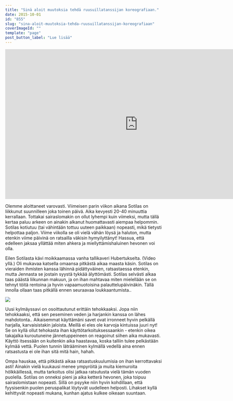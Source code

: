 ```yaml
---
title: "Sinä aloit muutoksia tehdä ruusuillatanssijan koreografiaan."
date: 2015-10-01
id: "855"
slug: "sina-aloit-muutoksia-tehda-ruusuillatanssijan-koreografiaan"
coverImageId: ""
template: "page"
post_button_label: "Lue lisää"
---
```


<iframe allowfullscreen data-thumbnail-src="https://i.ytimg.com/vi/OdH67pH9Ftg/0.jpg" frameborder="0" height="480" src="https://www.youtube.com/embed/OdH67pH9Ftg?feature=player_embedded" width="850"></iframe>

Olemme aloittaneet varovasti. Viimeisen parin viikon aikana Sotilas on liikkunut suunnilleen joka toinen päivä. Aika kevyesti 20-40 minuuttia kerrallaan. Tottakai sairaslomakin on ollut lyhempi kuin viimeksi, mutta tällä kertaa paluu arkeen on ainakin alkanut huomattavasti aiempaa helpommin. Sotilas kotiutuu (tai vähintään tottuu uuteen paikkaan) nopeasti, mikä tietysti helpottaa paljon. Viime viikolla se oli vielä vähän löysä ja haluton, mutta etenkin viime päivinä on ratsailla väkisin hymyilyttänyt! Hassua, että edelleen jaksaa yllättää miten ahkera ja miellyttämishaluinen hevonen voi olla.

Eilen Sotilasta kävi moikkaamassa vanha tallikaveri Hubertukselta. (Video yllä.) Oli mukavaa katsella omaansa pitkästä aikaa maasta käsin. Sotilas on vieraiden ihmisten kanssa lähinnä pidättyväinen, ratsastaessa etenkin, mutta Jennasta se jostain syystä tykkää älyttömästi. Sotilas selvästi alkaa taas päästä liikunnan makuun, ja on ihan mahtavaa miten mielellään se on tehnyt töitä rentoina ja hyvin vapaamuotoisina palauttelupäivinäkin. Tällä innolla ollaan taas pitkällä ennen seuraavaa loukkaantumista..

[![](/images/IMG_1803_.png)](http://3.bp.blogspot.com/-9sUwA8EdTD0/Vg15xRQ7aBI/AAAAAAAAKLc/-ywWC3j8j1w/s1600/IMG_1803_.png)

Uusi kylmäyssavi on osoittautunut erittäin tehokkaaksi. Jopa niin tehokkaaksi, että sen peseminen veden ja harjankin kanssa on lähes mahdotonta.. Aikaisemmat käyttämäni savet ovat irronneet hyvin pelkällä harjalla, karvaisistakin jaloista. Meillä ei eles ole karvoja kintuissa juuri nyt! Se on kyllä ollut tehokasta ihan käyttötarkoituksessaankin - etenkin oikea takajalka kuroutuneine jännetuppeineen on reagoinut siihen aika mukavasti. Käyttö itsessään on kuitenkin aika haastavaa, koska talliin tulee pelkästään kylmää vettä. Puolen tunnin läträäminen kylmällä vedellä aina ennen ratsastusta ei ole ihan sitä mitä hain, hahah.

Ompa hauskaa, että pitkästä aikaa ratsastuskuulumisia on ihan kerrottavaksi asti! Ainakin vielä kuukausi menee ympyröitä ja muita kiemuroita hölkkäillessä, mutta tarkoitus olisi jatkaa ratsutusta vielä tämän vuoden puolella. Sotilas on onneksi pieni ja aika ketterä hevonen, joka toipuu sairaslomistaan nopeasti. Sillä on psyyke niin hyvin kohdillaan, että fyysisenkin puolen peruspalikat löytyvät uudelleen helposti. Lihakset kyllä kehittyvät nopeasti mukana, kunhan ajatus kulkee oikeaan suuntaan.
